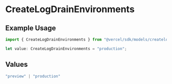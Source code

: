 # CreateLogDrainEnvironments

## Example Usage

```typescript
import { CreateLogDrainEnvironments } from "@vercel/sdk/models/createlogdrainop.js";

let value: CreateLogDrainEnvironments = "production";
```

## Values

```typescript
"preview" | "production"
```